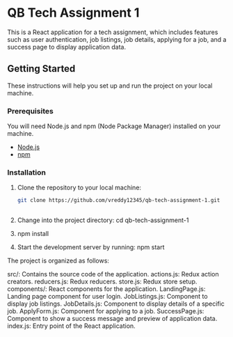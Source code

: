 # QB Tech Assignment 1

This is a React application for a tech assignment, which includes features such as user authentication, job listings, job details, applying for a job, and a success page to display application data.

## Getting Started

These instructions will help you set up and run the project on your local machine.

### Prerequisites

You will need Node.js and npm (Node Package Manager) installed on your machine.

- [Node.js](https://nodejs.org/)
- [npm](https://www.npmjs.com/)

### Installation

1. Clone the repository to your local machine:

   ```bash
   git clone https://github.com/vreddy12345/qb-tech-assignment-1.git
  
2. Change into the project directory:
  cd qb-tech-assignment-1

 
3. npm install
 
4. Start the development server by running:
   npm start 

The project is organized as follows:

src/: Contains the source code of the application.
actions.js: Redux action creators.
reducers.js: Redux reducers.
store.js: Redux store setup.
components/: React components for the application.
LandingPage.js: Landing page component for user login.
JobListings.js: Component to display job listings.
JobDetails.js: Component to display details of a specific job.
ApplyForm.js: Component for applying to a job.
SuccessPage.js: Component to show a success message and preview of application data.
index.js: Entry point of the React application.